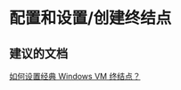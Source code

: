 <properties
    pageTitle="configuration and setup/create endpoints"
    description="配置和设置/创建终结点"
    service="microsoft.classiccompute"
    resource="virtualmachines"
    authors="kasparks"
    displayOrder=""
    selfHelpType="generic"
    supportTopicIds="32411849"
    resourceTags=""
    productPesIds="14749"
    cloudEnvironments="public"
/>


# 配置和设置/创建终结点

## **建议的文档**
[如何设置经典 Windows VM 终结点？](https://azure.microsoft.com/documentation/articles/virtual-machines-windows-classic-setup-endpoints/)



<!--HONumber=Jul16_HO2-->


